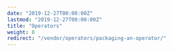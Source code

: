 ```yaml
---
date: "2019-12-27T00:00:00Z"
lastmod: "2019-12-27T00:00:00Z"
title: "Operators"
weight: 8
redirect: "/vendor/operators/packaging-an-operator/"
---
```

